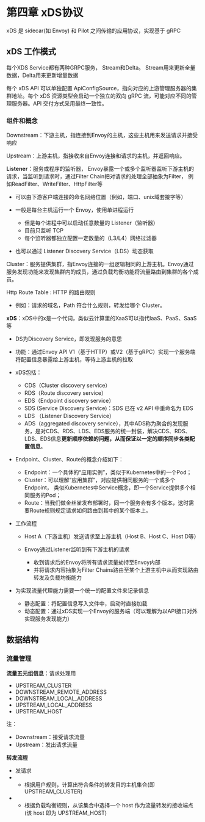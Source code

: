 # 第四章 xDS协议

xDS 是 sidecar(如 Envoy) 和 Pilot 之间传输的应用协议，实现基于 gRPC 

## xDS 工作模式

每个XDS Service都有两种GRPC服务， Stream和Delta。 Stream用来更新全量数据，Delta用来更新增量数据

每个 xDS API 可以单独配置 ApiConfigSource，指向对应的上游管理服务器的集群地址。每个 xDS 资源类型会启动一个独立的双向 gRPC 流，可能对应不同的管理服务器。API 交付方式采用最终一致性。

### 组件和概念

Downstream：下游主机，指连接到Envoy的主机，这些主机用来发送请求并接受响应

Upstream：上游主机，指接收来自Envoy连接和请求的主机，并返回响应。

**Listener**：服务或程序的监听器， Envoy暴露一个或多个监听器监听下游主机的请求，当监听到请求时，通过Filter Chain把对请求的处理全部抽象为Filter， 例如ReadFilter、WriteFilter、HttpFilter等

* 可以由下游客户端连接的命名网络位置（例如，端口、unix域套接字等）

* 一般是每台主机运行一个 Envoy，使用单进程运行

    * 但是每个进程中可以启动任意数量的 Listener（监听器）
    * 目前只监听 TCP
    * 每个监听器都独立配置一定数量的（L3/L4）网络过滤器
    
* 也可以通过 Listener Discovery Service（LDS）动态获取
    
Cluster：服务提供集群，指Envoy连接的一组逻辑相同的上游主机。Envoy通过服务发现功能来发现集群内的成员，通过负载均衡功能将流量路由到集群的各个成员。

Http Route Table : HTTP 的路由规则

* 例如：请求的域名，Path 符合什么规则，转发给哪个 Cluster。

**xDS**：xDS中的x是一个代词，类似云计算里的XaaS可以指代IaaS、PaaS、SaaS等

* DS为Discovery Service，即发现服务的意思
* 功能：通过Envoy API V1（基于HTTP）或V2（基于gRPC）实现一个服务端将配置信息暴露给上游主机，等待上游主机的拉取
* xDS包括：

    * CDS（Cluster discovery service）
    * RDS（Route discovery service）
    * EDS（Endpoint discovery service）
    * SDS (Service Discovery Service)：SDS 已在 v2 API 中重命名为 EDS
    * LDS （Listener Discovery Service）
    * ADS（aggregated discovery service），其中ADS称为聚合的发现服务，是对CDS、RDS、LDS、EDS服务的统一封装，解决CDS、RDS、LDS、EDS信息**更新顺序依赖的问题，从而保证以一定的顺序同步各类配置信息**。

* Endpoint、Cluster、Route的概念介绍如下：

    * Endpoint：一个具体的“应用实例”，类似于Kubernetes中的一个Pod；
    * Cluster：可以理解“应用集群”，对应提供相同服务的一个或多个Endpoint， 类似Kubernetes中Service概念，即一个Service提供多个相同服务的Pod；
    * Route：当我们做金丝雀发布部署时，同一个服务会有多个版本，这时需要Route规则规定请求如何路由到其中的某个版本上。

* 工作流程

    *  Host A（下游主机）发送请求至上游主机（Host B、Host C、Host D等）
    *  Envoy通过Listener监听到有下游主机的请求
        
        * 收到请求后的Envoy将所有请求流量劫持至Envoy内部
        * 并将请求内容抽象为Filter Chains路由至某个上游主机中从而实现路由转发及负载均衡能力

* 为实现流量代理能力需要一个统一的配置文件来记录信息
    
    * 静态配置：将配置信息写入文件中，启动时直接加载
    * 动态配置：通过xDS实现一个Envoy的服务端（可以理解为以API接口对外实现服务发现能力）

## 数据结构
### 流量管理

**流量五元组信息**：请求处理用
* UPSTREAM_CLUSTER
* DOWNSTREAM_REMOTE_ADDRESS
* DOWNSTREAM_LOCAL_ADDRESS
* UPSTREAM_LOCAL_ADDRESS
* UPSTREAM_HOST

注：
* Downstream：接受请求流量
* Upstream：发出请求流量

**转发流程**
* 发请求
* * 根据用户规则，计算出符合条件的转发目的主机集合(即 UPSTREAM_CLUSTER)
* * 根据负载均衡规则，从该集合中选择一个 host 作为流量转发的接收端点(该 host 即为 UPSTREAM_HOST)
